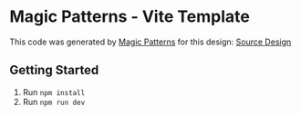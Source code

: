 # Magic Patterns - Vite Template

This code was generated by [Magic Patterns](https://magicpatterns.com) for this design: [Source Design](https://magicpatterns.com/c/krcrrzkkybydrvigxth7lc)

## Getting Started

1. Run `npm install`
2. Run `npm run dev`
